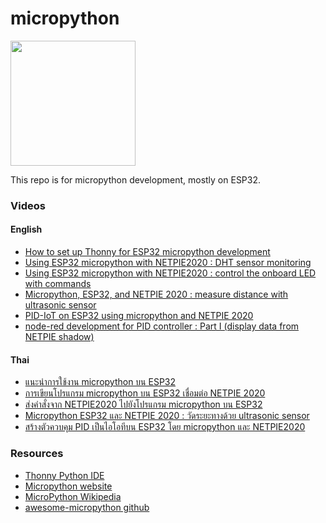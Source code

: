 # micropython

<img src="https://upload.wikimedia.org/wikipedia/commons/4/4e/Micropython-logo.svg" width=200 />

This repo is for micropython development, mostly on ESP32. 

### Videos

#### English

<ul>
  <li /><a href="https://youtu.be/qHRnWYduEy4">How to set up Thonny for ESP32 micropython development</a>
  <li /><a href="https://youtu.be/hJwfbbsCZRw">Using ESP32 micropython with NETPIE2020 : DHT sensor monitoring</a>
  <li /><a href="https://youtu.be/pD4GD9SrEfI">Using ESP32 micropython with NETPIE2020 : control the onboard LED with commands</a> 
  <li /><a href="https://youtu.be/cEXGIFc1Q3U">Micropython, ESP32, and NETPIE 2020 : measure distance with ultrasonic sensor</a>
  <li /><a href="https://youtu.be/RFvvzNPsUYE">PID-IoT on ESP32 using micropython and NETPIE 2020</a>
  <li /><a href="https://youtu.be/u-3wP7fuzqk">node-red development for PID controller : Part I (display data from NETPIE shadow)</a>
</ul>

#### Thai

<ul>
  <li /><a href="https://youtu.be/M_PfTcezMCQ">แนะนำการใช้งาน micropython บน ESP32</a>
  <li /><a href="https://youtu.be/aUiiuEsk-qc">การเขียนโปรแกรม micropython บน ESP32 เชื่อมต่อ NETPIE 2020</a> 
  <li /><a href="https://youtu.be/xdZUz6D67D4">ส่งคำสั่งจาก NETPIE2020 ไปยังโปรแกรม micropython บน ESP32</a>  
  <li /><a href="https://youtu.be/fWDD4oBgnJs">Micropython ESP32 และ NETPIE 2020 : วัดระยะทางด้วย ultrasonic sensor</a> 
  <li /><a href="https://youtu.be/DP8pD9pgssc">สร้างตัวควบคุม PID เป็นไอโอทีบน ESP32 โดย micropython และ NETPIE2020</a>
</ul>

### Resources
<ul>
  <li /><a href="https://thonny.org/">Thonny Python IDE</a>
  <li /><a href="https://thonny.org/">Micropython website</a>
  <li /><a href="https://en.wikipedia.org/wiki/MicroPython">MicroPython Wikipedia</a>
  <li /><a href="https://github.com/mcauser/awesome-micropython"> awesome-micropython github</a>
</ul>
